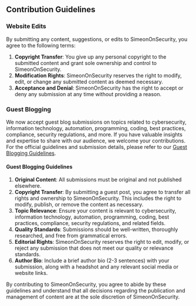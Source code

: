 ## Contribution Guidelines

### Website Edits

By submitting any content, suggestions, or edits to SimeonOnSecurity, you agree to the following terms:

1. **Copyright Transfer**: You give up any personal copyright to the submitted content and grant sole ownership and control to SimeonOnSecurity.
2. **Modification Rights**: SimeonOnSecurity reserves the right to modify, edit, or change any submitted content as deemed necessary.
3. **Acceptance and Denial**: SimeonOnSecurity has the right to accept or deny any submission at any time without providing a reason.

### Guest Blogging

We now accept guest blog submissions on topics related to cybersecurity, information technology, automation, programming, coding, best practices, compliance, security regulations, and more. 
If you have valuable insights and expertise to share with our audience, we welcome your contributions. For the official guidelines and submission details, please refer to our [Guest Blogging Guidelines](https://simeononsecurity.com/guest-posts).

#### Guest Blogging Guidelines

1. **Original Content**: All submissions must be original and not published elsewhere.
2. **Copyright Transfer**: By submitting a guest post, you agree to transfer all rights and ownership to SimeonOnSecurity. This includes the right to modify, publish, or remove the content as necessary.
3. **Topic Relevance**: Ensure your content is relevant to cybersecurity, information technology, automation, programming, coding, best practices, compliance, security regulations, and related fields.
4. **Quality Standards**: Submissions should be well-written, thoroughly researched, and free from grammatical errors.
5. **Editorial Rights**: SimeonOnSecurity reserves the right to edit, modify, or reject any submission that does not meet our quality or relevance standards.
6. **Author Bio**: Include a brief author bio (2-3 sentences) with your submission, along with a headshot and any relevant social media or website links.

By contributing to SimeonOnSecurity, you agree to abide by these guidelines and understand that all decisions regarding the publication and management of content are at the sole discretion of SimeonOnSecurity.
